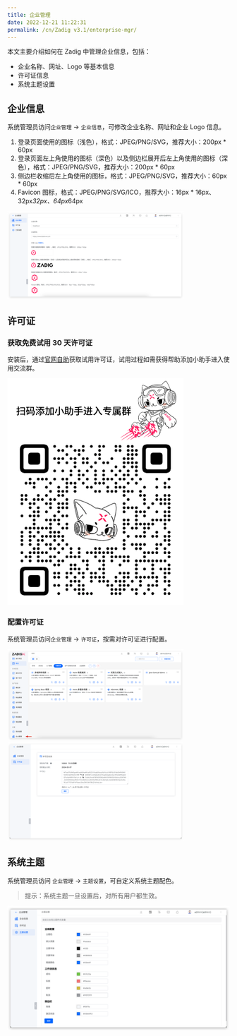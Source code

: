 ```yaml
---
title: 企业管理
date: 2022-12-21 11:22:31
permalink: /cn/Zadig v3.1/enterprise-mgr/
---
```


本文主要介绍如何在 Zadig 中管理企业信息，包括：

- 企业名称、网址、Logo 等基本信息
- 许可证信息
- 系统主题设置

## 企业信息

系统管理员访问`企业管理` -> `企业信息`，可修改企业名称、网址和企业 Logo 信息。

1. 登录页面使用的图标（浅色），格式：JPEG/PNG/SVG，推荐大小：200px * 60px
2. 登录页面左上角使用的图标（深色）以及侧边栏展开后左上角使用的图标（深色），格式：JPEG/PNG/SVG，推荐大小：200px * 60px
3. 侧边栏收缩后左上角使用的图标，格式：JPEG/PNG/SVG，推荐大小：60px * 60px
4. Favicon 图标，格式：JPEG/PNG/SVG/ICO，推荐大小：16px * 16px、32px*32px、64px*64px

<img src="../../_images/enterprise_1_310.png" width="400">


## 许可证

### 获取免费试用 30 天许可证

安装后，通过[官网自助](https://koderover.com/getLicense)获取试用许可证，试用过程如需获得帮助添加小助手进入使用交流群。

<img src="../../_images/zadigx_help_qcode.png" width="400">

### 配置许可证

系统管理员访问`企业管理` -> `许可证`，按需对许可证进行配置。

<img src="../../_images/enterprise_0_220.png" width="400">
<img src="../../_images/enterprise_2.png" width="400">

## 系统主题

系统管理员访问 `企业管理` -> `主题设置`，可自定义系统主题配色。

> 提示：系统主题一旦设置后，对所有用户都生效。

![theme_config](../../_images/theme_config.png)